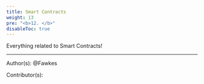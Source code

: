 ```yaml
---
title: Smart Contracts
weight: 13
pre: "<b>12. </b>"
disableToc: true
---
```


Everything related to Smart Contracts!




---
Author(s):
@Fawkes


Contributor(s):

